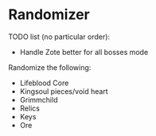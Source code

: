 # Randomizer
TODO list (no particular order):

- Handle Zote better for all bosses mode

Randomize the following:

- Lifeblood Core
- Kingsoul pieces/void heart
- Grimmchild
- Relics
- Keys
- Ore
